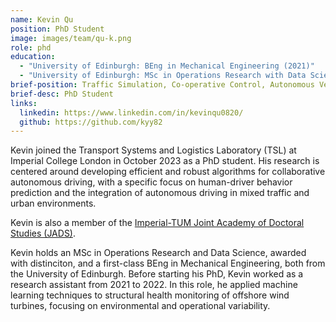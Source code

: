 ```yaml
---
name: Kevin Qu
position: PhD Student
image: images/team/qu-k.png
role: phd
education: 
  - "University of Edinburgh: BEng in Mechanical Engineering (2021)"
  - "University of Edinburgh: MSc in Operations Research with Data Science (2023)"
brief-position: Traffic Simulation, Co-operative Control, Autonomous Vehicles
brief-desc: PhD Student
links:
  linkedin: https://www.linkedin.com/in/kevinqu0820/
  github: https://github.com/kyy82
---
```



Kevin joined the Transport Systems and Logistics Laboratory (TSL) at Imperial College London in October 2023 as a PhD student. His research is centered around developing efficient and robust algorithms for collaborative autonomous driving, with a specific focus on human-driver behavior prediction and the integration of autonomous driving in mixed traffic and urban environments. 

Kevin is also a member of the [Imperial-TUM Joint Academy of Doctoral Studies (JADS)](https://www.imperial.ac.uk/admin-services/international-relations/tum-imperial-jads/).

Kevin holds an MSc in Operations Research and Data Science, awarded with distinciton, and a first-class BEng in Mechanical Engineering, both from the University of Edinburgh. Before starting his PhD, Kevin worked as a research assistant from 2021 to 2022. In this role, he applied machine learning techniques to structural health monitoring of offshore wind turbines, focusing on environmental and operational variability.